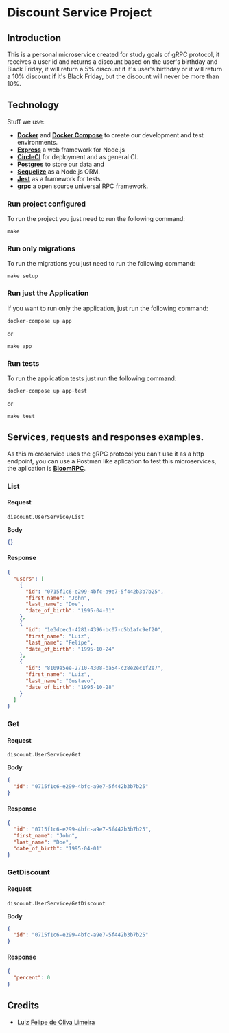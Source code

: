 # Discount Service Project

## Introduction

This is a personal microservice created for study goals of gRPC protocol, it receives a user id and returns a discount based on the user's birthday and Black Friday, it will return a 5% discount if it's user's birthday or it will return a 10% discount if it's Black Friday, but the discount will never be more than 10%.

## Technology
Stuff we use:
- **[Docker](https://docs.docker.com)** and **[Docker Compose](https://docs.docker.com/compose/)** to create our development and test environments.
- **[Express](https://expressjs.com/pt-br/)** a web framework for Node.js
- **[CircleCI](https://circleci.com)** for deployment and as general CI.
- **[Postgres](https://www.postgresql.org)** to store our data and 
- **[Sequelize](http://docs.sequelizejs.com)** as a Node.js ORM.
- **[Jest](https://github.com/facebook/jest)** as a framework for tests.
- **[grpc](https://grpc.io/)** a open source universal RPC framework.

### Run project configured

To run the project you just need to run the following command:

```
make
```

### Run only migrations

To run the migrations you just need to run the following command:

```
make setup
```

### Run just the Application

If you want to run only the application, just run the following command:

``` 
docker-compose up app
```
or
```
make app
```

### Run tests

To run the application tests just run the following command:

```
docker-compose up app-test
```
or
```
make test
```

## Services, requests and responses examples.

As this microservice uses the gRPC protocol you can't use it as a http endpoint, you can use a Postman like aplication to test this microservices, the aplication is **[BloomRPC](https://github.com/uw-labs/bloomrpc)**.

### List

#### Request

`discount.UserService/List`

**Body**
```json
{}
```

#### Response

```JSON
{
  "users": [
    {
      "id": "0715f1c6-e299-4bfc-a9e7-5f442b3b7b25",
      "first_name": "John",
      "last_name": "Doe",
      "date_of_birth": "1995-04-01"
    },
    {
      "id": "1e3dcec1-4281-4396-bc07-d5b1afc9ef20",
      "first_name": "Luiz",
      "last_name": "Felipe",
      "date_of_birth": "1995-10-24"
    },
    {
      "id": "8109a5ee-2710-4308-ba54-c28e2ec1f2e7",
      "first_name": "Luiz",
      "last_name": "Gustavo",
      "date_of_birth": "1995-10-28"
    }
  ]
}
```

### Get

#### Request

`discount.UserService/Get`

**Body**
```json
{
  "id": "0715f1c6-e299-4bfc-a9e7-5f442b3b7b25"
}
```

#### Response

```JSON
{
  "id": "0715f1c6-e299-4bfc-a9e7-5f442b3b7b25",
  "first_name": "John",
  "last_name": "Doe",
  "date_of_birth": "1995-04-01"
}
```

### GetDiscount

#### Request

`discount.UserService/GetDiscount`

**Body**
```json
{
  "id": "0715f1c6-e299-4bfc-a9e7-5f442b3b7b25"
}
```

#### Response

```JSON
{
  "percent": 0
}
```


## Credits

- [Luiz Felipe de Oliva Limeira](https://github.com/lflimeira)
